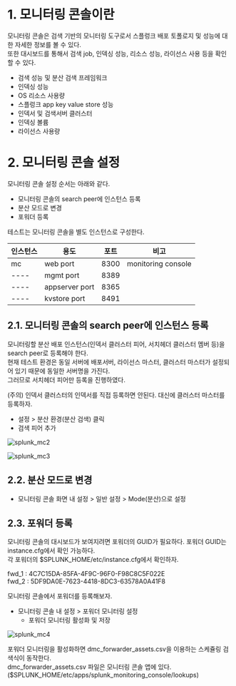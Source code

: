 # 1. 모니터링 콘솔이란

모니터링 콘솔은 검색 기반의 모니터링 도구로서 스플렁크 배포 토폴로지 및 성능에 대한 자세한 정보를 볼 수 있다.  
또한 대시보드를 통해서 검색 job, 인덱싱 성능, 리소스 성능, 라이선스 사용 등을 확인할 수 있다.  

- 검색 성능 및 분산 검색 프레임워크  
- 인덱싱 성능  
- OS 리소스 사용량  
- 스플렁크 app key value store 성능  
- 인덱서 및 검색서버 클러스터  
- 인덱싱 볼륨  
- 라이선스 사용량  

# 2. 모니터링 콘솔 설정

모니터링 콘솔 설정 순서는 아래와 같다.  

- 모니터링 콘솔의 search peer에 인스턴스 등록  
- 분산 모드로 변경  
- 포워더 등록

테스트는 모니터링 콘솔을 별도 인스턴스로 구성한다.  

인스턴스|용도|포트|비고
---- | ---- | ---- | ----
mc|web port|8300|monitoring console
----|mgmt port|8389|
----|appserver port|8365|
----|kvstore port|8491|

## 2.1. 모니터링 콘솔의 search peer에 인스턴스 등록

모니터링할 분산 배포 인스턴스(인덱서 클러스터 피어, 서치헤더 클러스터 멤버 등)을 search peer로 등록해야 한다.  
현재 테스트 환경은 동일 서버에 배포서버, 라이선스 마스터, 클러스터 마스터가 설정되어 있기 때문에 동일한 서버명을 가진다.  
그러므로 서치헤더 피어만 등록을 진행하였다.  

(주의) 인덱서 클러스터의 인덱서를 직접 등록하면 안된다. 대신에 클러스터 마스터를 등록하자.  

- 설정 > 분산 환경(분산 검색) 클릭  
- 검색 피어 추가  

![splunk_mc2](https://user-images.githubusercontent.com/6319057/47549075-e7c8f100-d935-11e8-8c94-95717bb92e95.PNG)

![splunk_mc3](https://user-images.githubusercontent.com/6319057/47549242-73428200-d936-11e8-8ae5-ead286c15d29.PNG)

## 2.2. 분산 모드로 변경

- 모니터링 콘솔 화면 내 설정 > 일반 설정 > Mode(분산)으로 설정  

## 2.3. 포워더 등록

모니터링 콘솔의 대시보드가 보여지려면 포워더의 GUID가 필요하다. 포워더 GUID는 instance.cfg에서 확인 가능하다.  
각 포워더의 $SPLUNK_HOME/etc/instance.cfg에서 확인하자.  

fwd_1 : 4C7C15DA-85FA-4F9C-96F0-F98C8C5F022E  
fwd_2 : 5DF9DA0E-7623-4418-8DC3-63578A0A41F8  

모니터링 콘솔에서 포워더를 등록해보자.  

- 모니터링 콘솔 내 설정 > 포워더 모니터링 설정  
  - 포워더 모니터링 활성화 및 저장  
  
![splunk_mc4](https://user-images.githubusercontent.com/6319057/47550064-f8c73180-d938-11e8-8f23-9629a8f76af0.PNG)
  
포워더 모니터링을 활성화하면 dmc_forwarder_assets.csv을 이용하는 스케쥴링 검색식이 동작한다.  
dmc_forwarder_assets.csv 파일은 모니터링 콘솔 앱에 있다. ($SPLUNK_HOME/etc/apps/splunk_monitoring_console/lookups)  


